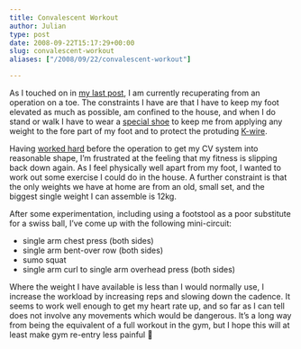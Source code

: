 ```yaml
---
title: Convalescent Workout
author: Julian
type: post
date: 2008-09-22T15:17:29+00:00
slug: convalescent-workout 
aliases: ["/2008/09/22/convalescent-workout"]

---
```

As I touched on in [my last post][1], I am currently recuperating from an operation on a toe. The constraints I have are that I have to keep my foot elevated as much as possible, am confined to the house, and when I do stand or walk I have to wear a [special shoe][2] to keep me from applying any weight to the fore part of my foot and to protect the protuding [K-wire][3].

Having [worked hard][4] before the operation to get my CV system into reasonable shape, I’m frustrated at the feeling that my fitness is slipping back down again. As I feel physically well apart from my foot, I wanted to work out some exercise I could do in the house. A further constraint is that the only weights we have at home are from an old, small set, and the biggest single weight I can assemble is 12kg.

After some experimentation, including using a footstool as a poor substitute for a swiss ball, I’ve come up with the following mini-circuit:

  * single arm chest press (both sides)
  * single arm bent-over row (both sides)
  * sumo squat
  * single arm curl to single arm overhead press (both sides)

Where the weight I have available is less than I would normally use, I increase the workload by increasing reps and slowing down the cadence. It seems to work well enough to get my heart rate up, and so far as I can tell does not involve any movements which would be dangerous. It’s a long way from being the equivalent of a full workout in the gym, but I hope this will at least make gym re-entry less painful 🙂

 [1]: https://www.synesthesia.co.uk/blog/archives/2008/09/21/high-intensity-interval-training/
 [2]: https://www.darcointernational.com/post/i_pages/ortho.html
 [3]: https://www.kirschnerwire.com/
 [4]: https://www.synesthesia.co.uk/wikka/ResistanceCircuit1